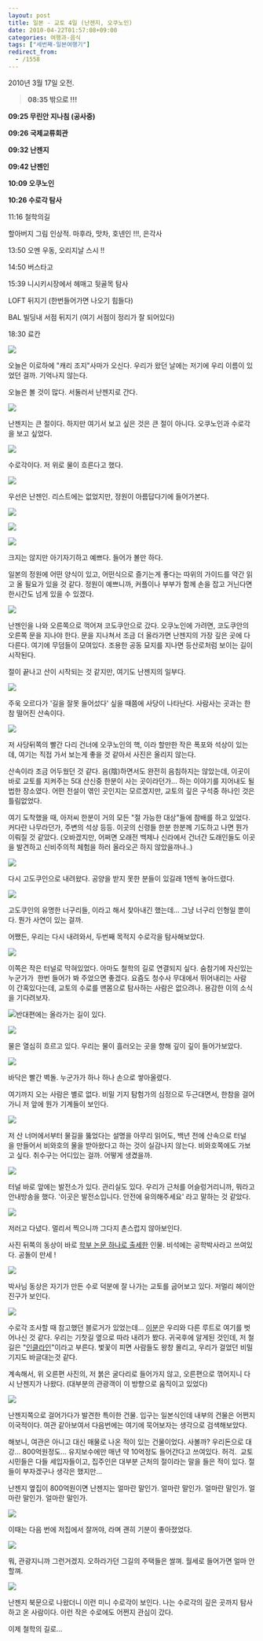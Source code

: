 ```yaml
---
layout: post
title: 일본 - 교토 4일 (난젠지, 오쿠노인)
date: 2010-04-22T01:57:08+09:00
categories: 여행과-음식
tags: ["세번째-일본여행기"]
redirect_from:
  - /1558
---
```


2010년 3월 17일 오전.

> <strong>08:35 밖으로 !!!

09:25 무린안 지나침 (공사중)

09:26 국제교류회관

09:32 난젠지

09:42 난젠인

10:09 오쿠노인

10:26 수로각 탐사</strong>

11:16 철학의길

할아버지 그림 인상적. 마후라, 맛차, 호넨인 !!!, 은각사

13:50 오멘 우동, 오리지날 스시 !!

14:50 버스타고

15:39 니시키시장에서 헤매고 뒷골목 탐사

LOFT 뒤지기 (한번들어가면 나오기 힘들다)

BAL 빌딩내 서점 뒤지기 (여기 서점이 정리가 잘 되어있다)

18:30 료칸

![ ](/assets/media/uploads_1_cfile6.uf.1316131B4BBA351710F8DB.jpg)

오늘은 이로하에 "캐리 조지"사마가 오신다. 우리가 왔던 날에는 저기에 우리 이름이 있었던 걸까. 기억나지 않는다.

오늘은 볼 것이 많다. 서둘러서 난젠지로 간다.

![ ](/assets/media/uploads_1_cfile5.uf.1516131B4BBA3518116ED4.jpg)

난젠지는 큰 절이다. 하지만 여기서 보고 싶은 것은 큰 절이 아니다. 오쿠노인과 수로각을 보고 싶었다.

![ ](/assets/media/uploads_1_cfile25.uf.1716131B4BBA35191213BE.jpg)

수로각이다. 저 위로 물이 흐른다고 했다.

![ ](/assets/media/uploads_1_cfile3.uf.1616131B4BBA351A139446.jpg)

우선은 난젠인. 리스트에는 없었지만, 정원이 아름답다기에 들어가본다.

![ ](/assets/media/uploads_1_cfile25.uf.1227A01C4BCBF6D2C93A69.jpg)

![ ](/assets/media/uploads_1_cfile22.uf.2027A01C4BCBF6D2CA22F8.jpg)

![ ](/assets/media/uploads_1_cfile8.uf.1327A01C4BCBF6D4CB6B06.jpg)

크지는 않지만 아기자기하고 예쁘다. 들어가 볼만 하다.

일본의 정원에 어떤 양식이 있고, 어떤식으로 즐기는게 좋다는 따위의 가이드를 약간 읽고 올 필요가 있을 것 같다. 정원이 예쁘니까, 커플이나 부부가 함께 손을 잡고 거닌다면 한시간도 넘게 있을 수 있겠다.

![ ](/assets/media/uploads_1_cfile7.uf.1134191F4BCC6730512A03.jpg)

난젠인을 나와 오른쪽으로 꺽어져 코도쿠안으로 갔다. 오쿠노인에 가려면, 코도쿠안의 오른쪽 문을 지나야 한다. 문을 지나쳐서 조금 더 올라가면 난젠지의 가장 깊은 곳에 다다른다. 여기에 무덤들이 모여있다. 조용한 공동 묘지를 지나면 등산로처럼 보이는 길이 시작된다.

절이 끝나고 산이 시작되는 것 같지만, 여기도 난젠지의 일부다.

![ ](/assets/media/uploads_1_cfile1.uf.183BD31F4BCC67C451F220.jpg)

주욱 오르다가 '길을 잘못 들어섰다' 싶을 때쯤에 사당이 나타난다. 사람사는 곳과는 한참 떨어진 산속이다.

![ ](/assets/media/uploads_1_cfile27.uf.155517164BCF171603EE59.jpg)

저 사당뒤쪽의 빨간 다리 건너에 오쿠노인의 핵, 이라 할만한 작은 폭포와 석상이 있는데, 여기는 직접 가서 보는게 좋을 것 같아서 사진은 올리지 않는다.

산속이라 조금 어두웠던 것 같다. 음(陰)하면서도 완전히 음침하지는 않았는데, 이곳이 바로 교토를 지켜주는 5대 산신중 한분이 사는 곳이라던가... 하는 이야기를 지어내도 될 법한 장소였다. 어떤 전설이 엮인 곳인지는 모르겠지만, 교토의 깊은 구석중 하나인 것은 틀림없었다.

여기 도착했을 때, 아저씨 한분이 거의 모든 "절 가능한 대상"들에 참배를 하고 있었다. 커다란 나무라던가, 주변의 석상 등등. 이곳의 신령들 한분 한분께 기도하고 나면 뭔가 이뤄질 것 같았다. (오바겠지만, 어쩌면 오래전 백제나 신라에서 건너간 도래인들도 이곳을 발견하고 신비주의적 체험을 하러 올라오곤 하지 않았을까나..)

![ ](/assets/media/uploads_1_cfile23.uf.146529254BCC6F4905085A.jpg)

다시 고도쿠인으로 내려왔다. 공양을 받지 못한 분들이 있길래 1엔씩 놓아드렸다.

![ ](/assets/media/uploads_1_cfile9.uf.156529254BCC6F49067676.jpg)

고도쿠인의 유명한 너구리들, 이라고 해서 찾아내긴 했는데... 그냥 너구리 인형일 뿐이다. 뭔가 사연이 있는 걸까.

어쨌든, 우리는 다시 내려와서, 두번째 목적지 수로각을 탐사해보았다.

![ ](/assets/media/uploads_1_cfile24.uf.1234F90E4BCC7F26A0A283.jpg)

이쪽은 작은 터널로 막혀있었다. 아마도 철학의 길로 연결되지 싶다. 숨참기에 자신있는 누군가가  한번 들어가 봐 주었으면 좋겠다. 요즘도 청수사 무대에서 뛰어내리는 사람이 간혹있다는데, 교토의 수로를 맨몸으로 탐사하는 사람은 없으려나. 용감한 이의 소식을 기다려보자.

<img src="http://jinto.pe.kr/wp-content/uploads/1/cfile3.uf.127530274BCC71326DFC20.jpg" />반대편에는 올라가는 길이 있다.

![ ](/assets/media/uploads_1_cfile6.uf.167530274BCC71346F059E.jpg)

물은 열심히 흐르고 있다. 우리는 물이 흘러오는 곳을 향해 깊이 깊이 들어가보았다.

![ ](/assets/media/uploads_1_cfile21.uf.147530274BCC71336E2BF5.jpg)

바닥은 빨간 벽돌. 누군가가 하나 하나 손으로 쌓아올렸다.

여기까지 오는 사람은 별로 없다. 비밀 기지 탐험가의 심정으로 두근대면서, 한참을 걸어가니 저 앞에 뭔가 기계들이 보인다.

![ ](/assets/media/uploads_1_cfile29.uf.167530274BCC713570C46D.jpg)

저 산 너머에서부터 물길을 뚫었다는 설명을 아무리 읽어도, 백년 전에 산속으로 터널을 만들어서 비와호의 물을 받아왔다고 하는 것이 실감나지 않는다. 비와호쪽에도 가보고 싶다. 취수구는 어디있는 걸까. 어떻게 생겼을까.

![ ](/assets/media/uploads_1_cfile25.uf.197530274BCC713672A712.jpg)

터널 바로 앞에는 발전소가 있다. 관리실도 있다. 우리가 근처를 어슬렁거리니까, 뭐라고 안내방송을 했다. '이곳은 발전소입니다. 안전에 유의해주세요' 라고 말하는 것 같았다.

![ ](/assets/media/uploads_1_cfile23.uf.117530274BCC7137735C94.jpg)

저러고 다녔다. 멀리서 찍으니까 그다지 촌스럽지 않아보인다.

사진 뒤쪽의 동상이 바로 <a title="[http://www.ilboniyagi.com/travel/kansai/kyoto%20kouyo3.htm]로 이동합니다." href="http://www.ilboniyagi.com/travel/kansai/kyoto%20kouyo3.htm" target="_blank" rel="noopener">학부 논문 하나로 출세한</a> 인물. 비석에는 공학박사라고 쓰여있다. 공돌이 만세 !

![ ](/assets/media/uploads_1_cfile25.uf.177530274BCC7135711E2E.jpg)

박사님 동상은 자기가 만든 수로 덕분에 잘 나가는 교토를 굽어보고 있다. 저멀리 헤이안진구가 보인다.

![ ](/assets/media/uploads_1_cfile24.uf.117530274BCC71326CB7C9.jpg)

수로각 조사할 때 참고했던 블로거가 있었는데... <a href="http://blog.jinbo.net/renegade/?pid=504" target="_blank" rel="noopener">이분</a>은 우리와 다른 루트로 여기를 벗어나신 것 같다. 우리는 기찻길 옆으로 따라 내려가 봤다. 귀국후에 알게된 것인데, 저 철길은 "<a title="[http://blog.daum.net/kyotostory/8682227]로 이동합니다." href="http://blog.daum.net/kyotostory/8682227" target="_blank" rel="noopener">인클라인</a>"이라고 부른다. 벛꽃이 피면 사람들도 왕창 몰리고, 우리가 걸었던 비밀기지도 바글대는것 같다.

계속해서, 위 오른편 사진의, 저 붉은 굴다리로 들어가지 않고, 오른편으로 꺾어지니 다시 난젠지가 나왔다. (대부분의 관광객이 이 방향으로 움직이고 있었다)

![ ](/assets/media/uploads_1_cfile24.uf.137530274BCC7138743739.jpg)

난젠지쪽으로 걸어가다가 발견한 특이한 건물. 입구는 일본식인데 내부의 건물은 어쩐지 이국적이다. 여관 같아보여서 다음번에는 여기에 묵어보자는 생각으로 검색해보았다.

해보니, 여관은 아니고 대신 매물로 나온 적이 있는 건물이었다. 사볼까? 우리돈으로 대강... 800억원정도... 유지보수에만 매년 약 10억정도 들어간다고 쓰여있다. 허걱.  교토 시민들은 다들 세입자들이고, 집주인은 대부분 근처의 절이라는 말을 들은 적이 있다. 절들이 부자겠구나 생각은 했지만...

난젠지 옆집이 800억원이면 난젠지는 얼마란 말인가. 얼마란 말인가. 얼마란 말인가. 얼마란 말인가. 얼마란 말인가.

![ ](/assets/media/uploads_1_cfile21.uf.157530274BCC7139757910.jpg)

이때는 다음 번에 저집에서 잘꺼야, 라며 괜히 기분이 좋아졌었다.

![ ](/assets/media/uploads_1_cfile21.uf.167530274BCC7139769371.jpg)

뭐, 관광지니까 그런거겠지. 오하라가던 그길의 주택들은 쌀껴. 월세로 들어가면 얼마 안할껴.

![ ](/assets/media/uploads_1_cfile24.uf.157530274BCC713A775ED3.jpg)

난젠지 북문으로 나왔더니 이런 미니 수로각이 보인다. 나는 수로각의 깊은 곳까지 탐사하고 온 사람이다. 이런 작은 수로에도 어쩐지 관심이 갔다.

이제 철학의 길로...
